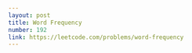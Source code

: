 ```yaml
---
layout: post
title: Word Frequency
number: 192
link: https://leetcode.com/problems/word-frequency
---
```


